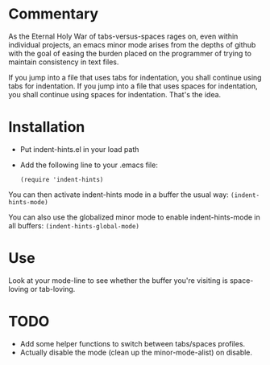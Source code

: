 Commentary
==========

As the Eternal Holy War of tabs-versus-spaces rages on, even within
individual projects, an emacs minor mode arises from the depths of
github with the goal of easing the burden placed on the programmer
of trying to maintain consistency in text files.

If you jump into a file that uses tabs for indentation, you shall
continue using tabs for indentation. If you jump into a file that
uses spaces for indentation, you shall continue using spaces for
indentation. That's the idea.

Installation
============

* Put indent-hints.el in your load path
* Add the following line to your .emacs file:

    `(require 'indent-hints)`

You can then activate indent-hints mode in a buffer the usual way:
    `(indent-hints-mode)`

You can also use the globalized minor mode to enable
indent-hints-mode in all buffers:
    `(indent-hints-global-mode)`

Use
===

Look at your mode-line to see whether the buffer you're visiting is
space-loving or tab-loving.

TODO
====

* Add some helper functions to switch between tabs/spaces profiles.
* Actually disable the mode (clean up the minor-mode-alist) on disable.


